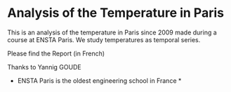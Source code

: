 # Analysis of the Temperature in Paris

This is an analysis of the temperature in Paris since 2009 made during a course at ENSTA Paris. We study temperatures as temporal series.


Please find the Report (in French)


Thanks to Yannig GOUDE 

* ENSTA Paris is the oldest engineering school in France *
